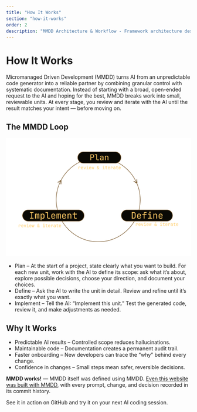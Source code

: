 ```yaml
---
title: "How It Works"
section: "how-it-works"
order: 2
description: "MMDD Architecture & Workflow - Framework architecture designed for maximum control, scalability, and maintainability"
---
```


# How It Works
Micromanaged Driven Development (MMDD) turns AI from an unpredictable code generator into a reliable partner by combining granular control with systematic documentation.
Instead of starting with a broad, open-ended request to the AI and hoping for the best, MMDD breaks work into small, reviewable units. At every stage, you review and iterate with the AI until the result matches your intent — before moving on.

## The MMDD Loop
![MMDD Cycle Diagram - Plan, Define, Implement phases with iterative feedback loops for systematic AI-assisted development](/images/mmdd-cycle.png)

- Plan – At the start of a project, state clearly what you want to build. For each new unit, work with the AI to define its scope: ask what it’s about, explore possible decisions, choose your direction, and document your choices.
- Define – Ask the AI to write the unit in detail. Review and refine until it’s exactly what you want.
- Implement – Tell the AI: “Implement this unit.” Test the generated code, review it, and make adjustments as needed.

## Why It Works
- Predictable AI results – Controlled scope reduces hallucinations.
- Maintainable code – Documentation creates a permanent audit trail.
- Faster onboarding – New developers can trace the “why” behind every change.
- Confidence in changes – Small steps mean safer, reversible decisions.

**MMDD works!** — MMDD itself was defined using MMDD. [Even this website was built with MMDD](https://github.com/robertoallende/mmdd-website/tree/main/dev_log), with every prompt, change, and decision recorded in its commit history.

See it in action on GitHub and try it on your next AI coding session.

